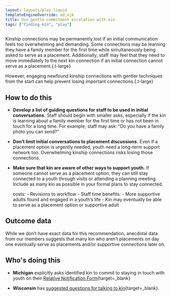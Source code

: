 ```yaml
---
layout: layouts/play.liquid
templateEngineOverride: md,njk
title: Use gentle commitment escalation with kin
tags: ["finding-kin", "play"]
---
```


Kinship connections may be permanently lost if an initial communication feels too overwhelming and demanding. Some connections may be learning they have a family member for the first time while simultaneously being asked to serve as a placement. Additionally, staff may feel that they need to move immediately to the next kin connection if an initial connection cannot serve as a placement.{.t-large}

However, engaging newfound kinship connections with gentler techniques from the start can help prevent losing important connections.{.t-large}

## How to do this

* **Develop a list of guiding questions for staff to be used in initial conversations.** Staff should begin with smaller asks, especially if the kin is learning about a family member for the first time or has not been in touch for a long time. For example, staff may ask: “Do you have a family photo you can send?”

* **Don’t limit initial conversations to placement discussions.** Even if a placement option is urgently needed, youth need a long-term support network too. Overwhelming kinship connections risks losing those connections.

* **Make sure that kin are aware of other ways to support youth.** If someone cannot serve as a placement option, they can still stay connected to a youth through visits or attending a planning meeting. Include as many kin as possible in your formal plans to stay connected.

    costs:
      - Revisions to workflow
      - Staff time
    benefits:
      - More supportive adults found and engaged in a youth’s life
      - Kin may eventually be able to serve as a placement option or supportive
        adult

## Outcome data

While we don’t have exact data for this recommendation, anecdotal data from our members suggests that many kin who aren’t placements on day one eventually serve as placements and/or supportive connections later on.

## Who's doing this

* **Michigan** explicitly asks identified kin to commit to staying in touch with youth on their [Relative Notification Form](https://www.michigan.gov/mdhhs/-/media/Project/Websites/mdhhs/Doing-Business-with-MDHHS/Contract-and-Subrecipient-Resources/Foster-Care-Forms/DHS-0990.dot?rev=39bab7cbc17e41ea86e7d14669a0b732&hash=658359B04B5A81E4195C8614CDBBEED5){target=_blank}

* **Wisconsin** has [suggested questions for talking to kin](https://drive.google.com/file/d/1vhn78eupW25aIhfTGSVri1rh2y_0GEQ9/view){target=_blank}.